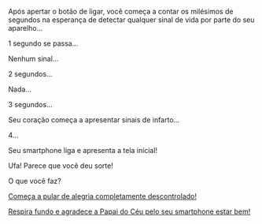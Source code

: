 Após apertar o botão de ligar, você começa a contar os milésimos de segundos 
na esperança de detectar qualquer sinal de vida por parte do seu aparelho...

1 segundo se passa... 

Nenhum sinal...

2 segundos...

Nada...

3 segundos...

Seu coração começa a apresentar sinais de infarto...

4...

Seu smartphone liga e apresenta a tela inicial!

Ufa! Parece que você deu sorte!

O que você faz?

[Começa a pular de alegria completamente descontrolado!](pular/pulando.md)

[Respira fundo e agradece a Papai do Céu pelo seu smartphone estar bem!](the-end/the-end.md)